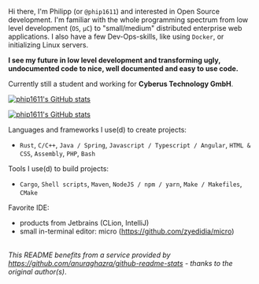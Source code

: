 Hi there,
I'm Philipp (or `@phip1611`) and interested in Open Source development. I'm familiar with
the whole programming spectrum from low level development (`OS`, `µC`)
to "small/medium" distributed enterprise web applications. 
I also have a few Dev-Ops-skills, like using `Docker`, or initializing Linux servers.

**I see my future in low level development and transforming ugly, undocumented code to 
nice, well documented and easy to use code.** 

Currently still a student and working for **Cyberus Technology GmbH**.

[![phip1611's GitHub stats](https://github-readme-stats.vercel.app/api?username=phip1611&show_icons=true&count_private=true&theme=slateorange)](https://github.com/anuraghazra/github-readme-stats "My Github stats")


[![phip1611's GitHub stats](https://github-readme-stats.vercel.app/api/top-langs/?username=phip1611&theme=slateorange&layout=compact)](https://github.com/anuraghazra/github-readme-stats "My Github stats")

Languages and frameworks I use(d) to create projects:
- `Rust`, `C/C++`, `Java / Spring`, `Javascript / Typescript / Angular`, `HTML & CSS`, `Assembly`, `PHP`, `Bash` 

Tools I use(d) to build projects:
- `Cargo`, `Shell scripts`, `Maven`, `NodeJS / npm / yarn`, `Make / Makefiles`, `CMake`

Favorite IDE:
- products from Jetbrains (CLion, IntelliJ)
- small in-terminal editor: micro (https://github.com/zyedidia/micro)


\
*This README benefits from a service provided by https://github.com/anuraghazra/github-readme-stats - thanks to the original author(s)*.
